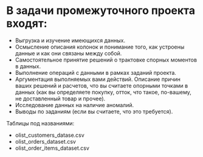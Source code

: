 # В задачи промежуточного проекта входят:

- Выгрузка и изучение имеющихся данных. 
- Осмысление описания колонок и понимание того, как устроены данные и как они связаны между собой.
- Самостоятельное принятие решений о трактовке спорных моментов в данных. 
- Выполнение операций с данными в рамках заданий проекта.
- Аргументация выполняемых вами действий. Описание причин ваших решений и расчетов, что вы считаете опорными точками в данных (как вы определяете покупку, отток, что такое, по-вашему, не доставленный товар и прочее).
- Исследование данных на наличие аномалий.
- Выводы по заданиям (если вы считаете, что это требуется).

Таблицы под названиями: 
- olist_customers_datase.csv 
- olist_orders_dataset.csv
- olist_order_items_dataset.csv
